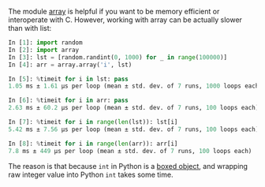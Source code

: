 The module [array](https://t.me/pythonetc/124) is helpful if you want to be memory efficient or interoperate with C. However, working with array can be actually slower than with list:

```python
In [1]: import random
In [2]: import array
In [3]: lst = [random.randint(0, 1000) for _ in range(100000)]
In [4]: arr = array.array('i', lst)

In [5]: %timeit for i in lst: pass
1.05 ms ± 1.61 µs per loop (mean ± std. dev. of 7 runs, 1000 loops each)

In [6]: %timeit for i in arr: pass
2.63 ms ± 60.2 µs per loop (mean ± std. dev. of 7 runs, 100 loops each)

In [7]: %timeit for i in range(len(lst)): lst[i]
5.42 ms ± 7.56 µs per loop (mean ± std. dev. of 7 runs, 100 loops each)

In [8]: %timeit for i in range(len(arr)): arr[i]
7.8 ms ± 449 µs per loop (mean ± std. dev. of 7 runs, 100 loops each)
```

The reason is that because `int` in Python is a [boxed object](https://en.wikipedia.org/wiki/Object_type#Boxing), and wrapping raw integer value into Python `int` takes some time.
